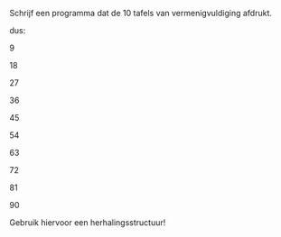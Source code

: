 Schrijf een programma dat de 10 tafels van vermenigvuldiging afdrukt.

dus:

9

18

27

36

45

54

63

72

81

90

Gebruik hiervoor een herhalingsstructuur!
